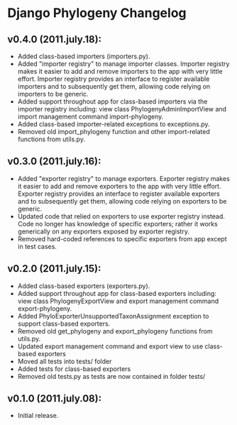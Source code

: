 # Django Phylogeny Changelog


## v0.4.0 (2011.july.18):

* Added class-based importers (importers.py).
* Added "importer registry" to manage importer classes.  Importer registry makes it easier to add and remove importers to the app with very little effort.  Importer registry provides an interface to register available importers and to subsequently get them, allowing code relying on importers to be generic.
* Added support throughout app for class-based importers via the importer registry including:  view class PhylogenyAdminImportView and import management command import-phylogeny.
* Added class-based importer-related exceptions to exceptions.py.
* Removed old import_phylogeny function and other import-related functions from utils.py.


## v0.3.0 (2011.july.16):

* Added "exporter registry" to manage exporters.  Exporter registry makes it easier to add and remove exporters to the app with very little effort.  Exporter registry provides an interface to register available exporters and to subsequently get them, allowing code relying on exporters to be generic.
* Updated code that relied on exporters to use exporter registry instead.  Code no longer has knowledge of specific exporters; rather it works generically on any exporters exposed by exporter registry.
* Removed hard-coded references to specific exporters from app except in test cases.


## v0.2.0 (2011.july.15):

* Added class-based exporters (exporters.py).
* Added support throughout app for class-based exporters including:  view class PhylogenyExportView and export management command export-phylogeny.
* Added PhyloExporterUnsupportedTaxonAssignment exception to support class-based exporters.
* Removed old get_phylogeny and export_phylogeny functions from utils.py.
* Updated export management command and export view to use class-based exporters
* Moved all tests into tests/ folder
* Added tests for class-based exporters
* Removed old tests.py as tests are now contained in folder tests/


## v0.1.0 (2011.july.08):

* Initial release.
